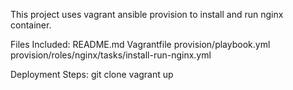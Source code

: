 This project uses vagrant ansible provision to install and run nginx container.

Files Included:
README.md
Vagrantfile
provision/playbook.yml
provision/roles/nginx/tasks/install-run-nginx.yml

Deployment Steps:
git clone
vagrant up
